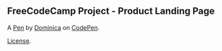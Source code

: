 FreeCodeCamp Project - Product Landing Page
-------------------------------------------


A [Pen](https://codepen.io/iamtherookie/pen/ZdQNqG) by [Dominica](https://codepen.io/iamtherookie) on [CodePen](https://codepen.io).

[License](https://codepen.io/iamtherookie/pen/ZdQNqG/license).